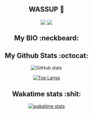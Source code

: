 <div align="center">
<h2 align="center">WASSUP  👻 </h2>

<img align="center"  src="https://badges.pufler.dev/repos/Cirqach"/>
 <img align="center" src="https://badges.pufler.dev/commits/monthly/Cirqach" />

<h2>My BIO :neckbeard: </h2>

<h2>
My Github Stats  :octocat:
</h2>

![GitHub stats](https://github-readme-stats.vercel.app/api?username=Cirqach&theme=catppuccin&show_icons=true)

[![Top Langs](https://github-readme-stats.vercel.app/api/top-langs/?username=Cirqach&layout=compact)](https://github.com/Cirqach/github-readme-stats)

<h2 align="center">
  Wakatime stats :shit:
</h2>

[![wakatime stats](https://github-readme-stats.vercel.app/api/wakatime?username=Cirqach)](https://github.com/Cirqach/github-readme-stats)
</div>